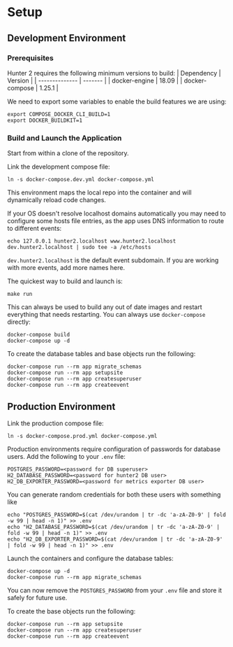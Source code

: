 Setup
=====

Development Environment
-----------------------

### Prerequisites

Hunter 2 requires the following minimum versions to build:
| Dependency     | Version |
| -------------- | ------- |
| docker-engine  | 18.09   |
| docker-compose | 1.25.1  |

We need to export some variables to enable the build features we are using:
```shell
export COMPOSE_DOCKER_CLI_BUILD=1
export DOCKER_BUILDKIT=1
```

### Build and Launch the Application

Start from within a clone of the repository.

Link the development compose file:
```shell
ln -s docker-compose.dev.yml docker-compose.yml
```
This environment maps the local repo into the container and will dynamically reload code changes.

If your OS doesn't resolve localhost domains automatically you may need to configure some hosts file entries, as the app uses DNS information to route to different events:
```shell
echo 127.0.0.1 hunter2.localhost www.hunter2.localhost dev.hunter2.localhost | sudo tee -a /etc/hosts
```
`dev.hunter2.localhost` is the default event subdomain. If you are working with more events, add more names here.

The quickest way to build and launch is:

```shell
make run
```

This can always be used to build any out of date images and restart everything that needs restarting.
You can always use `docker-compose` directly:

```shell
docker-compose build
docker-compose up -d
```

To create the database tables and base objects run the following:
```shell
docker-compose run --rm app migrate_schemas
docker-compose run --rm app setupsite
docker-compose run --rm app createsuperuser
docker-compose run --rm app createevent
```

Production Environment
----------------------

Link the production compose file:
```shell
ln -s docker-compose.prod.yml docker-compose.yml
```

Production environments require configuration of passwords for database users. Add the following to your `.env` file:
```
POSTGRES_PASSWORD=<password for DB superuser>
H2_DATABASE_PASSWORD=<password for hunter2 DB user>
H2_DB_EXPORTER_PASSWORD=<password for metrics exporter DB user>
```

You can generate random credentials for both these users with something like
```
echo "POSTGRES_PASSWORD=$(cat /dev/urandom | tr -dc 'a-zA-Z0-9' | fold -w 99 | head -n 1)" >> .env
echo "H2_DATABASE_PASSWORD=$(cat /dev/urandom | tr -dc 'a-zA-Z0-9' | fold -w 99 | head -n 1)" >> .env
echo "H2_DB_EXPORTER_PASSWORD=$(cat /dev/urandom | tr -dc 'a-zA-Z0-9' | fold -w 99 | head -n 1)" >> .env
```

Launch the containers and configure the database tables:
```shell
docker-compose up -d
docker-compose run --rm app migrate_schemas
```

You can now remove the `POSTGRES_PASSWORD` from your `.env` file and store it safely for future use.

To create the base objects run the following:
```shell
docker-compose run --rm app setupsite
docker-compose run --rm app createsuperuser
docker-compose run --rm app createevent
```
